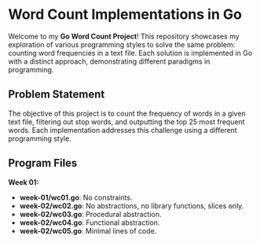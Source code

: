 # Word Count Implementations in Go

Welcome to my **Go Word Count Project**! This repository showcases my exploration of various programming styles to solve the same problem: counting word frequencies in a text file. Each solution is implemented in Go with a distinct approach, demonstrating different paradigms in programming.

## Problem Statement

The objective of this project is to count the frequency of words in a given text file, filtering out stop words, and outputting the top 25 most frequent words. Each implementation addresses this challenge using a different programming style.

## Program Files

**Week 01:**
- **week-01/wc01.go**: No constraints.
- **week-02/wc02.go**: No abstractions, no library functions, slices only.
- **week-02/wc03.go**: Procedural abstraction.
- **week-02/wc04.go**: Functional abstraction.
- **week-02/wc05.go**: Minimal lines of code.
